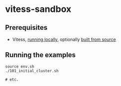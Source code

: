 # vitess-sandbox

## Prerequisites
- Vitess, [running locally](https://vitess.io/docs/get-started/local/), optionally [built from source](https://vitess.io/docs/contributing/build-on-ubuntu/)


## Running the examples

```
source env.sh
./101_initial_cluster.sh

# etc.
```
